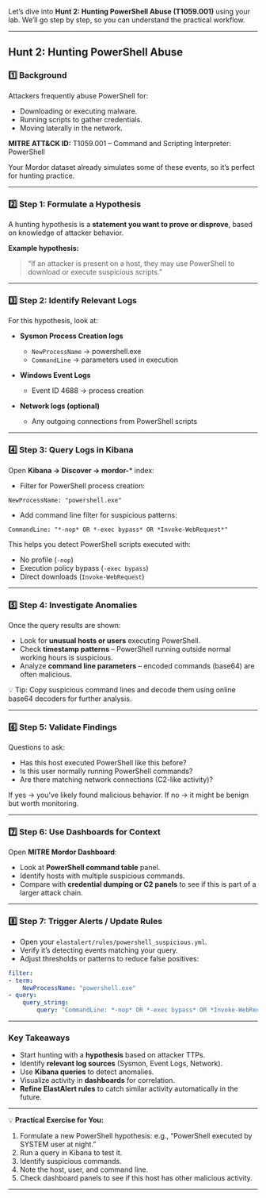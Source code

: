 Let’s dive into **Hunt 2: Hunting PowerShell Abuse (T1059.001)** using your lab. We’ll go step by step, so you can understand the practical workflow.

---

## **Hunt 2: Hunting PowerShell Abuse**

### 1️⃣ Background

Attackers frequently abuse PowerShell for:

* Downloading or executing malware.
* Running scripts to gather credentials.
* Moving laterally in the network.

**MITRE ATT&CK ID:** T1059.001 – Command and Scripting Interpreter: PowerShell

Your Mordor dataset already simulates some of these events, so it’s perfect for hunting practice.

---

### 2️⃣ Step 1: Formulate a Hypothesis

A hunting hypothesis is a **statement you want to prove or disprove**, based on knowledge of attacker behavior.

**Example hypothesis:**

> “If an attacker is present on a host, they may use PowerShell to download or execute suspicious scripts.”

---

### 3️⃣ Step 2: Identify Relevant Logs

For this hypothesis, look at:

* **Sysmon Process Creation logs**

  * `NewProcessName` → powershell.exe
  * `CommandLine` → parameters used in execution
* **Windows Event Logs**

  * Event ID 4688 → process creation
* **Network logs (optional)**

  * Any outgoing connections from PowerShell scripts

---

### 4️⃣ Step 3: Query Logs in Kibana

Open **Kibana → Discover → mordor-*** index:

* Filter for PowerShell process creation:

```text
NewProcessName: "powershell.exe"
```

* Add command line filter for suspicious patterns:

```text
CommandLine: "*-nop* OR *-exec bypass* OR *Invoke-WebRequest*"
```

This helps you detect PowerShell scripts executed with:

* No profile (`-nop`)
* Execution policy bypass (`-exec bypass`)
* Direct downloads (`Invoke-WebRequest`)

---

### 5️⃣ Step 4: Investigate Anomalies

Once the query results are shown:

* Look for **unusual hosts or users** executing PowerShell.
* Check **timestamp patterns** – PowerShell running outside normal working hours is suspicious.
* Analyze **command line parameters** – encoded commands (base64) are often malicious.

💡 Tip: Copy suspicious command lines and decode them using online base64 decoders for further analysis.

---

### 6️⃣ Step 5: Validate Findings

Questions to ask:

* Has this host executed PowerShell like this before?
* Is this user normally running PowerShell commands?
* Are there matching network connections (C2-like activity)?

If yes → you’ve likely found malicious behavior.
If no → it might be benign but worth monitoring.

---

### 7️⃣ Step 6: Use Dashboards for Context

Open **MITRE Mordor Dashboard**:

* Look at **PowerShell command table** panel.
* Identify hosts with multiple suspicious commands.
* Compare with **credential dumping or C2 panels** to see if this is part of a larger attack chain.

---

### 8️⃣ Step 7: Trigger Alerts / Update Rules

* Open your `elastalert/rules/powershell_suspicious.yml`.
* Verify it’s detecting events matching your query.
* Adjust thresholds or patterns to reduce false positives:

```yaml
filter:
- term:
    NewProcessName: "powershell.exe"
- query:
    query_string:
        query: "CommandLine: *-nop* OR *-exec bypass* OR *Invoke-WebRequest*"
```

---

###  Key Takeaways

* Start hunting with a **hypothesis** based on attacker TTPs.
* Identify **relevant log sources** (Sysmon, Event Logs, Network).
* Use **Kibana queries** to detect anomalies.
* Visualize activity in **dashboards** for correlation.
* **Refine ElastAlert rules** to catch similar activity automatically in the future.

---

💡 **Practical Exercise for You:**

1. Formulate a new PowerShell hypothesis: e.g., “PowerShell executed by SYSTEM user at night.”
2. Run a query in Kibana to test it.
3. Identify suspicious commands.
4. Note the host, user, and command line.
5. Check dashboard panels to see if this host has other malicious activity.

---

